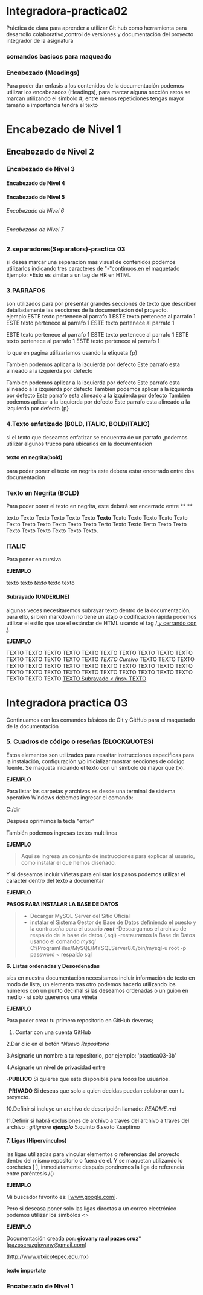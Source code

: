 # Integradora-practica02
Práctica de clara para aprender a utilizar Git hub como herramienta para desarrollo colaborativo,control de versiones y documentación del proyecto integrador de la asignatura 

### comandos basicos para maqueado
### Encabezado (Meadings)
Para poder dar enfasis a los contenidos de la documentación podemos utilizar los encabezados (Headings), para marcar alguna sección estos se marcan utilizando el simbolo #, entre menos repeticiones tengas mayor tamaño e importancia tendra el texto



# Encabezado de Nivel 1
## Encabezado de Nivel 2
### Encabezado de Nivel 3
#### Encabezado de Nivel 4
#### Encabezado de Nivel 5
###### Encabezado de Nivel 6
###### Encabezado de Nivel 7

### 2.separadores(Separators)-practica 03
si desea marcar una separacion mas visual de contenidos podemos utilizarlos indicando tres caracteres de "-"continuos,en el maquetado
Ejemplo:
*Esto es similar a un tag de HR en HTML
### 3.PARRAFOS
son utilizados para por presentar grandes secciones de texto que describen detalladamente las secciones de la documentacion del proyecto.
ejemplo:ESTE texto pertenece al parrafo 1   ESTE texto pertenece al parrafo 1   ESTE texto pertenece al parrafo 1 ESTE texto pertenece al parrafo 1 


ESTE texto pertenece al parrafo 1  ESTE texto pertenece al parrafo 1  ESTE texto pertenece al parrafo 1  ESTE texto pertenece al parrafo 1 

lo que en pagina utilizariamos usando la etiqueta {p}
   
Tambien podemos aplicar a la izquierda por defecto Este parrafo esta alineado a la izquierda por defecto

Tambien podemos aplicar a la izquierda por defecto Este parrafo esta alineado a la izquierda por defecto
Tambien podemos aplicar a la izquierda por defecto Este parrafo esta alineado a la izquierda por defecto
Tambien podemos aplicar a la izquierda por defecto Este parrafo esta alineado a la izquierda por defecto
{p}
### 4.Texto enfatizado (B0LD, ITALIC, BOLD/ITALIC)
si el texto que deseamos enfatizar se encuentra de un parrafo ,podemos utilizar algunos trucos para ubicarlos en la documentacion
#### texto en negrita(bold)
para poder poner el texto en negrita este debera estar encerrado entre dos 
documentacion

### Texto en Negrita (BOLD)
Para poder porer el texto en negrita, este deberá ser encerrado entre ** **

texto Texto Texto Texto Texto Texto **Texto** Texto Texto Texto Texto Texto Texto Texto Texto Texto Texto Texto Terto Texto Texto Terto Texto Texto Texto Texto Texto Texto Texto Texto.

### ITALIC

Para poner en cursiva 

**EJEMPLO**


texto texto *texto* texto texto 

#### Subrayado (UNDERLINE)
algunas veces necesitaremos subrayar texto dentro de la documentación, para ello, si bien markdown no tiene un atajo o codificación rápida podemos utilizar el estilo que use el estándar de HTML usando el tag /<ins> y cerrando con /</ins>.

**EJEMPLO**

TEXTO TEXTO TEXTO TEXTO TEXTO TEXTO TEXTO TEXTO TEXTO TEXTO TEXTO 
TEXTO TEXTO TEXTO TEXTO *TEXTO Cursivo* TEXTO TEXTO TEXTO TEXTO TEXTO TEXTO 
TEXTO TEXTO TEXTO TEXTO TEXTO TEXTO TEXTO TEXTO TEXTO TEXTO TEXTO 
TEXTO TEXTO TEXTO TEXTO TEXTO TEXTO TEXTO TEXTO TEXTO <ins> TEXTO Subrayado < /ins> TEXTO 

# Integradora practica 03

Continuamos con los comandos básicos de Git y GitHub para el maquetado de la documentación 

### 5. Cuadros de código o reseñas (BLOCKQUOTES)

Estos elementos son utilizados para resaltar instrucciones especificas para la instalación, configuración y/o inicializar mostrar secciones de código fuente. Se maqueta iniciando el texto con un símbolo de mayor que (>). 

**EJEMPLO**

Para listar las carpetas y archivos es desde una terminal de sistema operativo Windows debemos ingresar el comando:

C:/dir

Después oprimimos la tecla "enter"

También podemos ingresas textos multilínea 

**EJEMPLO**

>Aquí se ingresa un conjunto de instrucciones 
>para explicar al usuario, como instalar el
>que hemos diseñado.

Y si deseamos incluir viñetas para enlistar los pasos  podemos utilizar el carácter dentro del texto a documentar

 **EJEMPLO**

**PASOS PARA INSTALAR LA BASE DE DATOS**

>- Decargar MySQL Server del Sitio Oficial 
>- instalar el Sistema Gestor de Base de Datos definiendo el puesto y la contraseña para el usuario ***root***
>-Descargamos el archivo de respaldo de la base de datos (.sql)
>-restauramos la Base de Datos usando el comando *mysql*
C:/ProgramFiles/MySQL/MYSQLServer8.0/bin/mysql-u root -p
password < respaldo sql

**6. Listas ordenadas y Desordenadas**

síes en nuestra documentación necesitamos incluir información de texto en modo de lista, un elemento tras otro podemos hacerlo utilizando los números con un punto decimal si las deseamos ordenadas o un guion en medio - si solo queremos una viñeta 


**EJEMPLO**

  Para poder crear tu primero repositorio en GitHub deveras;
  
1. Contar con una cuenta GitHub
   
2.Dar clic en el botón **Nuevo Repositorio*

3.Asignarle un nombre a tu repositorio, por ejemplo: 'ptactica03-3b'

4.Asignarle un nivel de privacidad entre 

-**PUBLICO** Si quieres que este disponible para todos los usuarios.

-**PRIVADO** Si deseas que solo a quien decidas puedan colaborar con tu proyecto.

10.Definir si incluye un archivo de descripción llamado: *README.md*

11.Definir si habrá exclusiones de archivo a través del archivo a través del archivo : *gitignore*
***ejemplo***
5.quinto
6.sexto
7.septimo



#### 7. Ligas (Hipervínculos)

las ligas utilizadas para vincular elementos o referencias del proyecto dentro del mismo repositorio o fuera de el. Y se maquetan utilizando lo corchetes \[ \], inmediatamente después pondremos la liga de referencia entre paréntesis /()

**EJEMPLO**

Mi buscador favorito es: [www.google.com].

Pero si deseasa poner solo las ligas directas a un correo electrónico podemos utilizar los símbolos \<\>

**EJEMPLO**

Documentación creada por: **giovany raul pazos cruz*** (<pazoscruzgiovany@gmail.com>)

(<http://www.utxicotepec.edu.mx>)


#### texto importate ###
### Encabezado de Nivel 1
